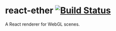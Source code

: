 # react-ether [![Build Status](https://travis-ci.org/jsonnull/react-ether.svg?branch=master)](https://travis-ci.org/jsonnull/react-stackgl)
A React renderer for WebGL scenes.
